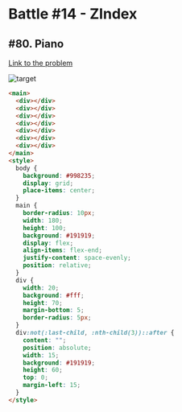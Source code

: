 # Battle #14 - ZIndex

## #80. Piano

[Link to the problem](https://cssbattle.dev/play/80)

![target](https://cssbattle.dev/targets/80.png)

```html
<main>
  <div></div>
  <div></div>
  <div></div>
  <div></div>
  <div></div>
  <div></div>
  <div></div>
</main>
<style>
  body {
    background: #998235;
    display: grid;
    place-items: center;
  }
  main {
    border-radius: 10px;
    width: 180;
    height: 100;
    background: #191919;
    display: flex;
    align-items: flex-end;
    justify-content: space-evenly;
    position: relative;
  }
  div {
    width: 20;
    background: #fff;
    height: 70;
    margin-bottom: 5;
    border-radius: 5px;
  }
  div:not(:last-child, :nth-child(3))::after {
    content: "";
    position: absolute;
    width: 15;
    background: #191919;
    height: 60;
    top: 0;
    margin-left: 15;
  }
</style>
```

